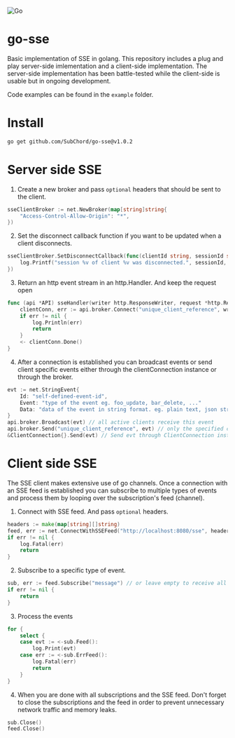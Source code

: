 ![Go](https://github.com/SubChord/go-sse/workflows/Go/badge.svg?branch=master)

# go-sse
Basic implementation of SSE in golang.
This repository includes a plug and play server-side imlementation and a client-side implementation.
The server-side implementation has been battle-tested while the client-side is usable but in ongoing development.

Code examples can be found in the `example` folder.
# Install
```bash
go get github.com/SubChord/go-sse@v1.0.2
```
# Server side SSE
1. Create a new broker and pass `optional` headers that should be sent to the client.
```Go
sseClientBroker := net.NewBroker(map[string]string{
	"Access-Control-Allow-Origin": "*",
})
```
2. Set the disconnect callback function if you want to be updated when a client disconnects.
```Go
sseClientBroker.SetDisconnectCallback(func(clientId string, sessionId string) {
	log.Printf("session %v of client %v was disconnected.", sessionId, clientId)
})
```
3. Return an http event stream in an http.Handler. And keep the request open
```Go
func (api *API) sseHandler(writer http.ResponseWriter, request *http.Request) {
	clientConn, err := api.broker.Connect("unique_client_reference", writer, request)
	if err != nil {
		log.Println(err)
		return
	}
	<- clientConn.Done()
}
```
4. After a connection is established you can broadcast events or send client specific events either through the clientConnection instance or through the broker.
```Go
evt := net.StringEvent{
	Id: "self-defined-event-id",
	Event: "type of the event eg. foo_update, bar_delete, ..."
	Data: "data of the event in string format. eg. plain text, json string, ..."
}
api.broker.Broadcast(evt) // all active clients receive this event
api.broker.Send("unique_client_reference", evt) // only the specified client receives this event
&ClientConnection{}.Send(evt) // Send evt through ClientConnection instance. This instance should always be received by the broker.Connect(...) call.
```

# Client side SSE
The SSE client makes extensive use of go channels. Once a connection with an SSE feed is established you can subscribe to multiple types of events and process them by looping over the subscription's feed (channel).

1. Connect with SSE feed. And pass `optional` headers.
```Go
headers := make(map[string][]string)
feed, err := net.ConnectWithSSEFeed("http://localhost:8080/sse", headers)
if err != nil {
	log.Fatal(err)
	return
}
```
2. Subscribe to a specific type of event.
```Go
sub, err := feed.Subscribe("message") // or leave empty to receive all event types
if err != nil {
	return
}
```
3. Process the events
```Go
for {
	select {
	case evt := <-sub.Feed():
		log.Print(evt)
	case err := <-sub.ErrFeed():
		log.Fatal(err)
		return
	}
}
```
4. When you are done with all subscriptions and the SSE feed. Don't forget to close the subscriptions and the feed in order to prevent unnecessary network traffic and memory leaks.
```Go
sub.Close()
feed.Close()
```
